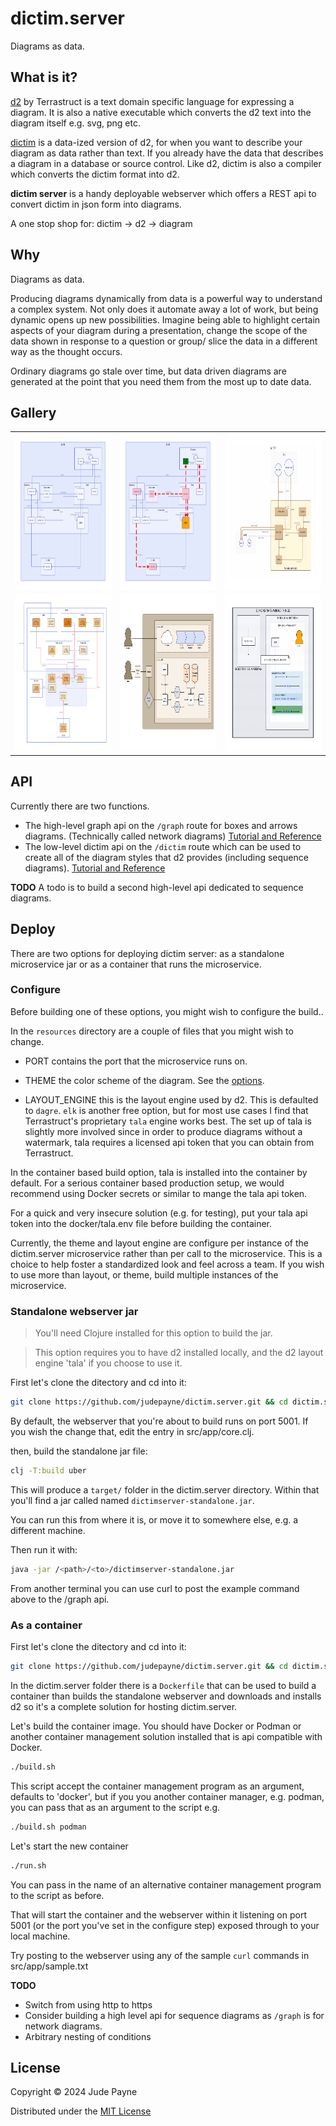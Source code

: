 # dictim.server
Diagrams as data.

## What is it?

[d2](https://github.com/terrastruct/d2) by Terrastruct is a text domain specific language for expressing a diagram. It is also a native executable which converts the d2 text into the diagram itself e.g. svg, png etc.

[dictim](https://github.com/judepayne/dictim) is a data-ized version of d2, for when you want to describe your diagram as data rather than text. If you already have the data that describes a diagram in a database or source control. Like d2, dictim is also a compiler which converts the dictim format into d2.

**dictim server** is a handy deployable webserver which offers a REST api to convert dictim in json form into diagrams.

A one stop shop for:    dictim -> d2 -> diagram


## Why

Diagrams as data.

Producing diagrams dynamically from data is a powerful way to understand a complex system. Not only does it automate away a lot of work, but being dynamic opens up new possibilities. Imagine being able to highlight certain aspects of your diagram during a presentation, change the scope of the data shown in response to a question or group/ slice the data in a different way as the thought occurs.

Ordinary diagrams go stale over time, but data driven diagrams are generated at the point that you need them from the most up to date data.


## Gallery

<table style="float:middle">
  <tr>
    <td><img src="images/gallery1.svg" width=250 height=250></td>
    <td><img src="images/gallery2.svg" width=250 height=250></td>
    <td><img src="images/gallery3.svg" width=250 height=250></td>
  </tr>
  <tr>
    <td><img src="images/gallery6.svg" width=250 height=250></td>
    <td><img src="images/gallery8.png" width=250 height=250></td>
    <td><img src="images/gallery7.svg" width=250 height=250></td>
  </tr>
</table>


## API

Currently there are two functions.
- The high-level graph api on the `/graph` route for boxes and arrows diagrams. (Technically called network diagrams) [Tutorial and Reference](graph_ref.md)
- The low-level dictim api on the `/dictim` route which can be used to create all of the diagram styles that d2 provides (including sequence diagrams). [Tutorial and Reference](dictim_ref.md)


**TODO** A todo is to build a second high-level api dedicated to sequence diagrams.


## Deploy

There are two options for deploying dictim server: as a standalone microservice jar or as a container that runs the microservice.

### Configure

Before building one of these options, you might wish to configure the build..

In the `resources` directory are a couple of files that you might wish to change.

- PORT contains the port that the microservice runs on.

- THEME the color scheme of the diagram. See the [options](https://d2lang.com/tour/themes/).

- LAYOUT_ENGINE this is the layout engine used by d2. This is defaulted to `dagre`. `elk` is another free option, but for most use cases I find that Terrastruct's proprietary `tala` engine works best. The set up of tala is slightly more involved since in order to produce diagrams without a watermark, tala requires a licensed api token that you can obtain from Terrastruct.

In the container based build option, tala is installed into the container by default. For a serious container based production setup, we would recommend using Docker secrets or similar to mange the tala api token.

For a quick and very insecure solution (e.g. for testing), put your tala api token into the docker/tala.env file before building the container.

Currently, the theme and layout engine are configure per instance of the dictim.server microservice rather than per call to the microservice. This is a choice to help foster a standardized look and feel across a team. If you wish to use more than layout, or theme, build multiple instances of the microservice.

### Standalone webserver jar

  > You'll need Clojure installed for this option to build the jar.

  > This option requires you to have d2 installed locally, and the d2 layout engine 'tala' if you choose to use it.

First let's clone the ditectory and cd into it:

```bash
git clone https://github.com/judepayne/dictim.server.git && cd dictim.server
```

By default, the webserver that you're about to build runs on port 5001. If you wish the change that, edit the entry in src/app/core.clj.

then, build the standalone jar file:

```bash
clj -T:build uber
```

This will produce a `target/` folder in the dictim.server directory. Within that you'll find a jar called named `dictimserver-standalone.jar`.

You can run this from where it is, or move it to somewhere else, e.g. a different machine.

Then run it with:

```bash
java -jar /<path>/<to>/dictimserver-standalone.jar
```

From another terminal you can use curl to post the example command above to the /graph api.


### As a container

First let's clone the ditectory and cd into it:

```bash
git clone https://github.com/judepayne/dictim.server.git && cd dictim.server
```

In the dictim.server folder there is a `Dockerfile` that can be used to build a container than builds the standalone webserver and downloads and installs d2 so it's a complete solution for hosting dictim.server.

Let's build the container image. You should have Docker or Podman or another container management solution installed that is api compatible with Docker.

```bash
./build.sh
```

This script accept the container management program as an argument, defaults to 'docker', but if you you another container manager, e.g. podman, you can pass that as an argument to the script e.g.

```bash
./build.sh podman
```


Let's start the new container

```bash
./run.sh
```

You can pass in the name of an alternative container management program to the script as before.

That will start the container and the webserver within it listening on port 5001 (or the port you've set in the configure step) exposed through to your local machine.

Try posting to the webserver using any of the sample `curl` commands in src/app/sample.txt


**TODO**
- Switch from using http to https
- Consider building a high level api for sequence diagrams as `/graph` is for network diagrams.
- Arbitrary nesting of conditions


## License

Copyright © 2024 Jude Payne

Distributed under the [MIT License](http://opensource.org/licenses/MIT)